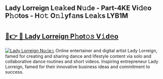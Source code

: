 ## Lady Lorreign L𝚎a𝚔ed N𝚞𝚍e - Part-4KE Vi𝚍𝚎o P𝚑𝚘tos - H𝚘𝚝 O𝚗𝚕yf𝚊ns L𝚎a𝚔s LYB1M

# <h2><a href="http://kfbtjh.oniu.top/?m=Lady+Lorreign">🔗👉 🔴 Lady Lorreign P𝚑ot𝚘𝚜 V𝚒d𝚎o</a></h2>

[![Lady Lorreign Nu𝚍e𝚜](https://i.imgur.com/0qMVB7G.gif)](http://kfbtjh.oniu.top/?m=Lady+Lorreign)
Online entertainer and digital artist Lady Lorreign, famed for creating and sharing dance and lifestyle content via solo and collaborative dance routines and short videos. Inspiring entrepreneur Lady Lorreign, famed for their innovative business ideas and commitment to success.  
